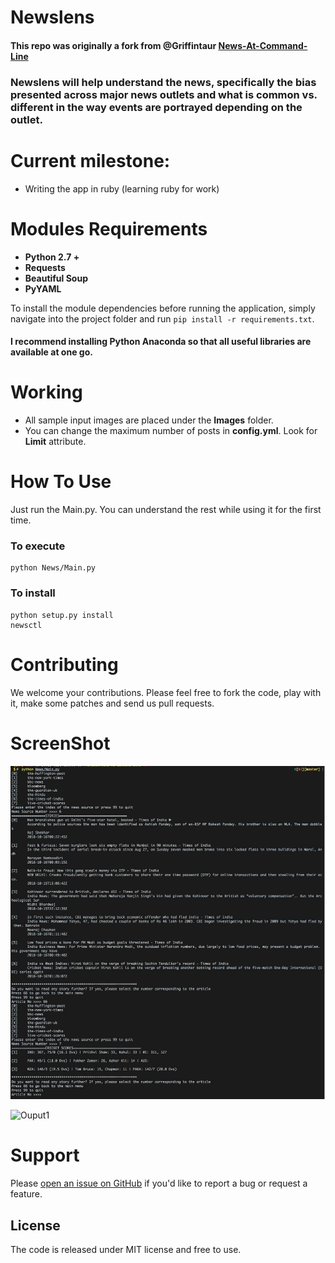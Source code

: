# Newslens
#### This repo was originally a fork from @Griffintaur [News-At-Command-Line](https://github.com/Griffintaur/News-At-Command-Line)

### Newslens will help understand the news, specifically the bias presented across major news outlets and what is common vs. different in the way events are portrayed depending on the outlet.

# Current milestone:
- Writing the app in ruby (learning ruby for work)


# Modules Requirements

- **Python 2.7 +**
- **Requests** 
- **Beautiful Soup** 
- **PyYAML**

To install the module dependencies before running the application, simply navigate into the project folder and run `pip install -r requirements.txt`.

#### I recommend installing Python Anaconda so that all useful libraries are available at one go.
# Working
- All sample input images are placed under the **Images** folder.
- You can change the maximum number of posts in **config.yml**. Look for **Limit** attribute.

# How To Use
 Just run the Main.py. 
 You can understand the rest while using it for the first time.
 ### To execute
    python News/Main.py
 ### To install
    python setup.py install
    newsctl
 
# Contributing
We welcome your contributions. Please feel free to fork the code, play with it, make some patches and send us pull requests.

 
# ScreenShot
 ![Input1](https://raw.githubusercontent.com/Griffintaur/News-At-Command-Line/master/News/Images/screenshot1.JPG)

  ![Ouput1](https://raw.githubusercontent.com/Griffintaur/News-At-Command-Line/master/News/Images/snapshot2.JPG)
  
# Support
Please [open an issue on GitHub](https://github.com/Griffintaur/News-At-Command-Line/issues/new) if you'd like to report a bug or request a feature. 

## License
The code is released under MIT license and free to use.
